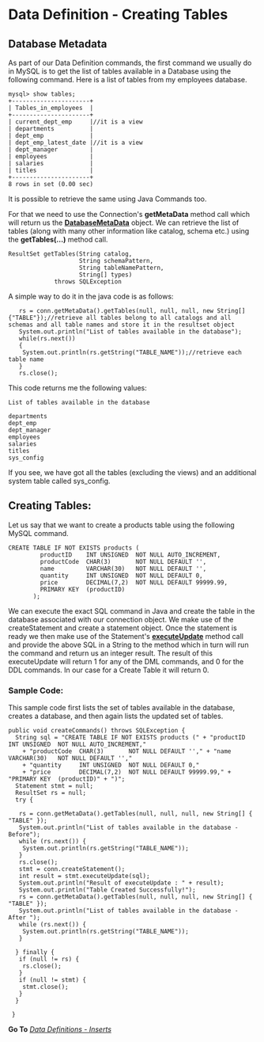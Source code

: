 # Data Definition - Creating Tables

## Database Metadata

As part of our Data Definition commands, the first command we usually do in MySQL is to get the list of tables available in a Database using the following command. Here is a list of tables from my employees database.

```
mysql> show tables;
+----------------------+
| Tables_in_employees  |
+----------------------+
| current_dept_emp     |//it is a view
| departments          |
| dept_emp             |
| dept_emp_latest_date |//it is a view
| dept_manager         |
| employees            |
| salaries             |
| titles               |
+----------------------+
8 rows in set (0.00 sec)

```

It is possible to retrieve the same using Java Commands too.

For that we need to use the Connection's **getMetaData** method call which will return us the [**DatabaseMetaData**](URL 'https://docs.oracle.com/javase/8/docs/api/java/sql/DatabaseMetaData.html') object. We can retrieve the list of tables (along with many other information like catalog, schema etc.) using the **getTables(…)** method call. 

```
ResultSet getTables(String catalog,
                    String schemaPattern,
                    String tableNamePattern,
                    String[] types)
             throws SQLException
```
A simple way to do it in the java code is as follows:
```
   rs = conn.getMetaData().getTables(null, null, null, new String[] {"TABLE"});//retrieve all tables belong to all catalogs and all schemas and all table names and store it in the resultset object
   System.out.println("List of tables available in the database");
   while(rs.next())
   {
    System.out.println(rs.getString("TABLE_NAME"));//retrieve each table name
   }
   rs.close();

```
This code returns me the following values:
```
List of tables available in the database 

departments
dept_emp
dept_manager
employees
salaries
titles
sys_config
```
If you see, we have got all the tables (excluding the views) and an additional system table called sys_config. 

## Creating Tables:

Let us say that we want to create a products table using the following MySQL command.
```
CREATE TABLE IF NOT EXISTS products (
         productID    INT UNSIGNED  NOT NULL AUTO_INCREMENT,
         productCode  CHAR(3)       NOT NULL DEFAULT '',
         name         VARCHAR(30)   NOT NULL DEFAULT '',
         quantity     INT UNSIGNED  NOT NULL DEFAULT 0,
         price        DECIMAL(7,2)  NOT NULL DEFAULT 99999.99,
         PRIMARY KEY  (productID)
       );
```
We can execute the exact SQL command in Java and create the table in the database associated with our connection object. We make use of the createStatement and create a statement object. Once the statement is ready we then make use of the Statement's [**executeUpdate**](URL 'https://docs.oracle.com/javase/8/docs/api/java/sql/Statement.html#executeUpdate-java.lang.String-') method call and provide the above SQL in a String to the method which in turn will run the command and return us an integer result. The result of this executeUpdate will return 1 for any of the DML commands, and 0 for the DDL commands. In our case for a Create Table it will return 0. 

### Sample Code:
This sample code first lists the set of tables available in the database, creates a database, and then again lists the updated set of tables.
```
public void createCommands() throws SQLException {
  String sql = "CREATE TABLE IF NOT EXISTS products (" + "productID    INT UNSIGNED  NOT NULL AUTO_INCREMENT,"
    + "productCode  CHAR(3)       NOT NULL DEFAULT ''," + "name   VARCHAR(30)   NOT NULL DEFAULT '',"
    + "quantity     INT UNSIGNED  NOT NULL DEFAULT 0,"
    + "price        DECIMAL(7,2)  NOT NULL DEFAULT 99999.99," + "PRIMARY KEY  (productID)" + ")";
  Statement stmt = null;
  ResultSet rs = null;
  try {

   rs = conn.getMetaData().getTables(null, null, null, new String[] { "TABLE" });
   System.out.println("List of tables available in the database - Before");
   while (rs.next()) {
    System.out.println(rs.getString("TABLE_NAME"));
   }
   rs.close();
   stmt = conn.createStatement();
   int result = stmt.executeUpdate(sql);
   System.out.println("Result of executeUpdate : " + result);
   System.out.println("Table Created Successfully!");
   rs = conn.getMetaData().getTables(null, null, null, new String[] { "TABLE" });
   System.out.println("List of tables available in the database - After ");
   while (rs.next()) {
    System.out.println(rs.getString("TABLE_NAME"));
   }

  } finally {
   if (null != rs) {
    rs.close();
   }
   if (null != stmt) {
    stmt.close();
   }
  }

 }
 ```
**Go To** *[Data Definitions - Inserts](inserts.md)*
